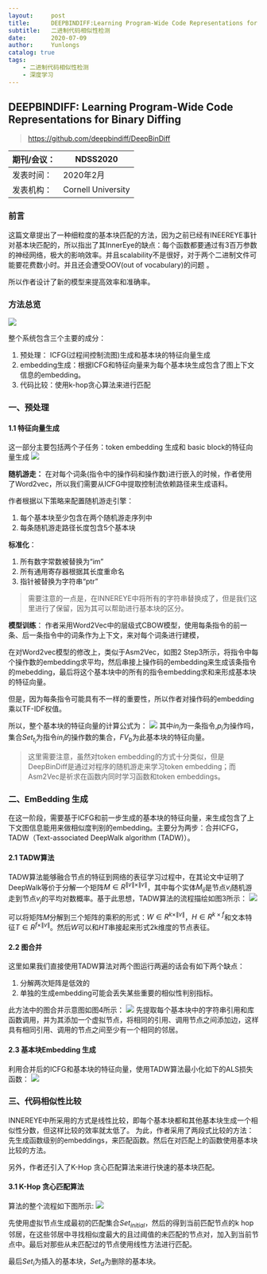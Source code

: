 ```yaml
---
layout:     post
title:      DEEPBINDIFF:Learning Program-Wide Code Representations for Binary Diffing
subtitle:   二进制代码相似性检测
date:       2020-07-09
author:     Yunlongs
catalog: true
tags:
    - 二进制代码相似性检测
    - 深度学习
---
```


## DEEPBINDIFF: Learning Program-Wide Code Representations for Binary Diffing
>https://github.com/deepbindiff/DeepBinDiff

|期刊/会议： |NDSS2020 |
| ---|---|
|发表时间：|2020年2月|
|发表机构：|Cornell University|


### 前言
这篇文章提出了一种细粒度的基本块匹配的方法，因为之前已经有INEEREYE事针对基本块匹配的，所以指出了其InnerEye的缺点：每个函数都要通过有3百万参数的神经网络，极大的影响效率。并且scalability不是很好，对于两个二进制文件可能要花费数小时。并且还会遭受OOV(out of vocabulary)的问题 。

所以作者设计了新的模型来提高效率和准确率。

### 方法总览
![](https://yunlongs-1253041399.cos.ap-chengdu.myqcloud.com/image/Similary_Detection/136.png)

整个系统包含三个主要的成分：
1. 预处理： ICFG(过程间控制流图)生成和基本块的特征向量生成
2. embedding生成：根据ICFG和特征向量来为每个基本块生成包含了图上下文信息的embedding。
3. 代码比较：使用k-hop贪心算法来进行匹配

### 一、预处理
#### 1.1 特征向量生成
这一部分主要包括两个子任务：token embedding 生成和 basic block的特征向量生成
![](https://yunlongs-1253041399.cos.ap-chengdu.myqcloud.com/image/Similary_Detection/137.png)

**随机游走：** 在对每个词条(指令中的操作码和操作数)进行嵌入的时候，作者使用了Word2vec，所以我们需要从ICFG中提取控制流依赖路径来生成语料。

作者根据以下策略来配置随机游走引擎：
1. 每个基本块至少包含在两个随机游走序列中
2. 每条随机游走路径长度包含5个基本块

**标准化**：
1. 所有数字常数被替换为“im”
2. 所有通用寄存器根据其长度重命名
3. 指针被替换为字符串“ptr”

>需要注意的一点是，在INNEREYE中将所有的字符串替换成了<STR>，但是我们这里进行了保留，因为其可以帮助进行基本块的区分。

**模型训练**： 
作者采用Word2Vec中的层级式CBOW模型，使用每条指令的前一条、后一条指令中的词条作为上下文，来对每个词条进行建模，

在对Word2vec模型的修改上，类似于Asm2Vec，如图2 Step3所示，将指令中每个操作数的embedding求平均，然后串接上操作码的embedding来生成该条指令的mebedding，最后将这个基本块中的所有的指令embedding求和来形成基本块的特征向量。

但是，因为每条指令可能具有不一样的重要性，所以作者对操作码的embedding乘以TF-IDF权值。

所以，整个基本块的特征向量的计算公式为：
![](https://yunlongs-1253041399.cos.ap-chengdu.myqcloud.com/image/Similary_Detection/138.png)
其中$in_i$为一条指令,$p_i$为操作吗，集合$Set_{t_i}$为指令$in_i$的操作数的集合，$FV_b$为此基本块的特征向量。

>这里需要注意，虽然对token embedding的方式十分类似，但是DeepBinDiff是通过对程序的随机游走来学习token embedding；而Asm2Vec是祈求在函数内同时学习函数和token embeddings。

### 二、EmBedding 生成
在这一阶段，需要基于ICFG和前一步生成的基本块的特征向量，来生成包含了上下文图信息能用来做相似度判别的embedding。主要分为两步：合并ICFG，TADW（Text-associated DeepWalk algorithm (TADW)）。

#### 2.1 TADW算法
TADW算法能够融合节点的特征到网络的表征学习过程中，在其论文中证明了DeepWalk等价于分解一个矩阵$M \in R^{\|v\|\times \|v\|}$，其中每个实体$M_{ij}$是节点$v_i$随机游走到节点$v_j$的平均对数概率。基于此思想，TADW算法的流程描绘如图3所示：
![](https://yunlongs-1253041399.cos.ap-chengdu.myqcloud.com/image/Similary_Detection/139.png)

可以将矩阵$M$分解到三个矩阵的乘积的形式：$W \in R^{k \times \|v\|}$，$H \in R^{k \times f}$和文本特征$T \in R^{f \times \|v\|}$。然后$W$可以和$HT$串接起来形式2k维度的节点表征。

#### 2.2 图合并
这里如果我们直接使用TADW算法对两个图运行两遍的话会有如下两个缺点：
1. 分解两次矩阵是低效的
2. 单独的生成embedding可能会丢失某些重要的相似性判别指标。

此方法中的图合并示意图如图4所示：
![](https://yunlongs-1253041399.cos.ap-chengdu.myqcloud.com/image/Similary_Detection/140.png)
先提取每个基本块中的字符串引用和库函数调用，并为其添加一个虚拟节点，将相同的引用、调用节点之间添加边，这样具有相同引用、调用的节点之间至少有一个相同的邻居。

#### 2.3 基本块Embedding 生成
利用合并后的ICFG和基本块的特征向量，使用TADW算法最小化如下的ALS损失函数：
![](https://yunlongs-1253041399.cos.ap-chengdu.myqcloud.com/image/Similary_Detection/141.png)

### 三、代码相似性比较
INNEREYE中所采用的方式是线性比较，即每个基本块都和其他基本块生成一个相似性分数，但这样比较的效率就太低了。
为此，作者采用了两段式比较的方法：先生成函数级别的embeddings，来匹配函数。然后在对匹配上的函数使用基本块比较的方法。

另外，作者还引入了K-Hop 贪心匹配算法来进行快速的基本块匹配。

#### 3.1 K-Hop 贪心匹配算法
算法的整个流程如下图所示:
![](https://yunlongs-1253041399.cos.ap-chengdu.myqcloud.com/image/Similary_Detection/142.png)

先使用虚拟节点生成最初的匹配集合$Set_{initial}$，然后的得到当前匹配节点的k hop邻居，在这些邻居中寻找相似度最大的且过阈值的未匹配的节点对，加入到当前节点中。最后对那些从未匹配过的节点使用线性方法进行匹配。

最后$Set_i$为插入的基本块，$Set_d$为删除的基本块。